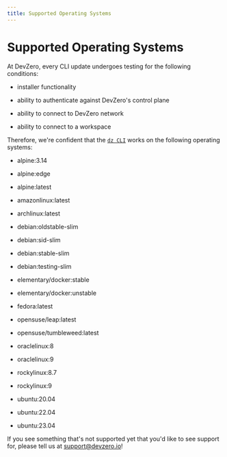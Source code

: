 ```yaml
---
title: Supported Operating Systems
---
```

# Supported Operating Systems

At DevZero, every CLI update undergoes testing for the following conditions:

- installer functionality

- ability to authenticate against DevZero's control plane

- ability to connect to DevZero network

- ability to connect to a workspace

Therefore, we're confident that the [`dz CLI`](../../references/terminology.md#cli) works on the following operating systems:

- alpine:3.14

- alpine:edge

- alpine:latest

- amazonlinux:latest

- archlinux:latest

- debian:oldstable-slim

- debian:sid-slim

- debian:stable-slim

- debian:testing-slim

- elementary/docker:stable

- elementary/docker:unstable

- fedora:latest

- opensuse/leap:latest

- opensuse/tumbleweed:latest

- oraclelinux:8

- oraclelinux:9

- rockylinux:8.7

- rockylinux:9

- ubuntu:20.04

- ubuntu:22.04

- ubuntu:23.04

If you see something that's not supported yet that you'd like to see support for, please tell us at [support@devzero.io](mailto:support@devzero.io)!
